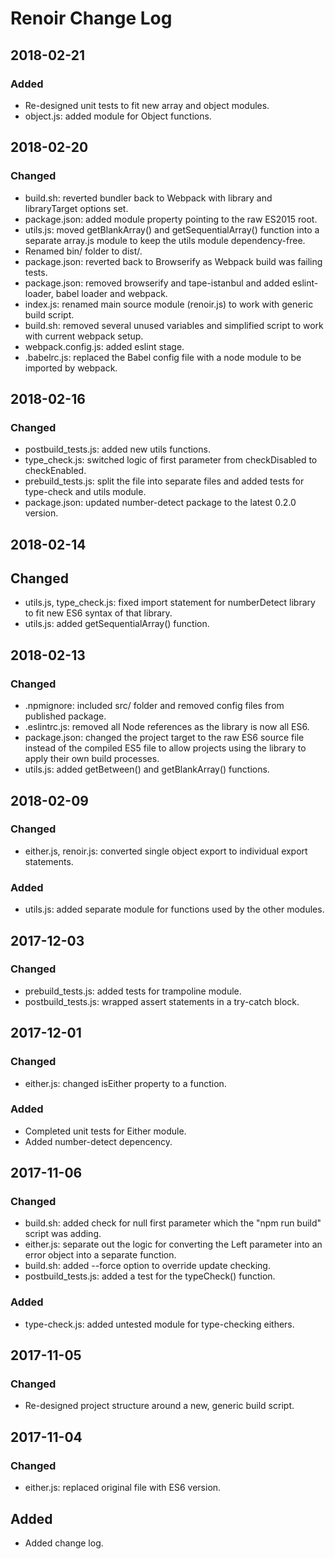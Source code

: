 # Renoir Change Log #

## 2018-02-21

### Added
- Re-designed unit tests to fit new array and object modules.
- object.js: added module for Object functions.

## 2018-02-20

### Changed
- build.sh: reverted bundler back to Webpack with library and libraryTarget options set.
- package.json: added module property pointing to the raw ES2015 root.
- utils.js: moved getBlankArray() and getSequentialArray() function into a separate array.js module to keep the utils module dependency-free.
- Renamed bin/ folder to dist/.
- package.json: reverted back to Browserify as Webpack build was failing tests.
- package.json: removed browserify and tape-istanbul and added eslint-loader, babel loader and webpack.
- index.js: renamed main source module (renoir.js) to work with generic build script.
- build.sh: removed several unused variables and simplified script to work with current webpack setup.
- webpack.config.js: added eslint stage.
- .babelrc.js: replaced the Babel config file with a node module to be imported by webpack.

## 2018-02-16

### Changed
- postbuild_tests.js: added new utils functions.
- type_check.js: switched logic of first parameter from checkDisabled to checkEnabled.
- prebuild_tests.js: split the file into separate files and added tests for type-check and utils module.
- package.json: updated number-detect package to the latest 0.2.0 version.

## 2018-02-14

## Changed
- utils.js, type_check.js: fixed import statement for numberDetect library to fit new ES6 syntax of that library.
- utils.js: added getSequentialArray() function.

## 2018-02-13

### Changed
- .npmignore: included src/ folder and removed config files from published package.
- .eslintrc.js: removed all Node references as the library is now all ES6.
- package.json: changed the project target to the raw ES6 source file instead of the compiled ES5 file to allow projects using the library to apply their own build processes.
- utils.js: added getBetween() and getBlankArray() functions.

## 2018-02-09

### Changed
- either.js, renoir.js: converted single object export to individual export statements.

### Added
- utils.js: added separate module for functions used by the other modules.

## 2017-12-03

### Changed
- prebuild_tests.js: added tests for trampoline module.
- postbuild_tests.js: wrapped assert statements in a try-catch block.

## 2017-12-01

### Changed
- either.js: changed isEither property to a function.

### Added
- Completed unit tests for Either module.
- Added number-detect depencency.

## 2017-11-06

### Changed
- build.sh: added check for null first parameter which the "npm run build" script was adding.
- either.js: separate out the logic for converting the Left parameter into an error object into a separate function.
- build.sh: added --force option to override update checking.
- postbuild_tests.js: added a test for the typeCheck() function.

### Added
- type-check.js: added untested module for type-checking eithers.

## 2017-11-05

### Changed
- Re-designed project structure around a new, generic build script.

## 2017-11-04

### Changed
- either.js: replaced original file with ES6 version.

## Added
- Added change log.
